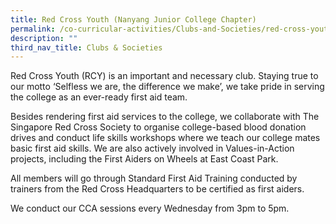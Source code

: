 ```yaml
---
title: Red Cross Youth (Nanyang Junior College Chapter)
permalink: /co-curricular-activities/Clubs-and-Societies/red-cross-youth-nanyang-junior-college-chapter/
description: ""
third_nav_title: Clubs & Societies
---
```

Red Cross Youth (RCY) is an important and necessary club. Staying true to our motto ‘Selfless we are, the difference we make’, we take pride in serving the college as an ever-ready first aid team.

Besides rendering first aid services to the college, we collaborate with The Singapore Red Cross Society to organise college-based blood donation drives and conduct life skills workshops where we teach our college mates basic first aid skills. We are also actively involved in Values-in-Action projects, including the First Aiders on Wheels at East Coast Park.

All members will go through Standard First Aid Training conducted by trainers from the Red Cross Headquarters to be certified as first aiders.

We conduct our CCA sessions every Wednesday from 3pm to 5pm.